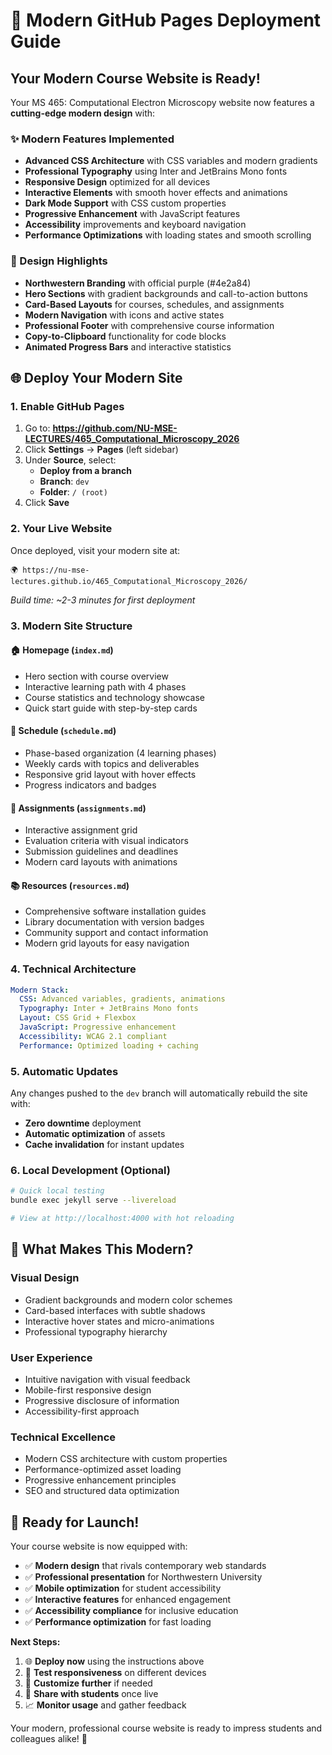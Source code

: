 # 🚀 Modern GitHub Pages Deployment Guide

## Your Modern Course Website is Ready!

Your MS 465: Computational Electron Microscopy website now features a **cutting-edge modern design** with:

### ✨ Modern Features Implemented
- **Advanced CSS Architecture** with CSS variables and modern gradients
- **Professional Typography** using Inter and JetBrains Mono fonts
- **Responsive Design** optimized for all devices
- **Interactive Elements** with smooth hover effects and animations
- **Dark Mode Support** with CSS custom properties
- **Progressive Enhancement** with JavaScript features
- **Accessibility** improvements and keyboard navigation
- **Performance Optimizations** with loading states and smooth scrolling

### 🎨 Design Highlights
- **Northwestern Branding** with official purple (#4e2a84)
- **Hero Sections** with gradient backgrounds and call-to-action buttons
- **Card-Based Layouts** for courses, schedules, and assignments
- **Modern Navigation** with icons and active states
- **Professional Footer** with comprehensive course information
- **Copy-to-Clipboard** functionality for code blocks
- **Animated Progress Bars** and interactive statistics

## 🌐 Deploy Your Modern Site

### 1. Enable GitHub Pages
1. Go to: **https://github.com/NU-MSE-LECTURES/465_Computational_Microscopy_2026**
2. Click **Settings** → **Pages** (left sidebar)
3. Under **Source**, select:
   - **Deploy from a branch**
   - **Branch**: `dev`
   - **Folder**: `/ (root)`
4. Click **Save**

### 2. Your Live Website
Once deployed, visit your modern site at:
```
🌍 https://nu-mse-lectures.github.io/465_Computational_Microscopy_2026/
```

*Build time: ~2-3 minutes for first deployment*

### 3. Modern Site Structure

#### 🏠 **Homepage** (`index.md`)
- Hero section with course overview
- Interactive learning path with 4 phases
- Course statistics and technology showcase
- Quick start guide with step-by-step cards

#### 📅 **Schedule** (`schedule.md`)
- Phase-based organization (4 learning phases)
- Weekly cards with topics and deliverables
- Responsive grid layout with hover effects
- Progress indicators and badges

#### 📝 **Assignments** (`assignments.md`)
- Interactive assignment grid
- Evaluation criteria with visual indicators
- Submission guidelines and deadlines
- Modern card layouts with animations

#### 📚 **Resources** (`resources.md`)
- Comprehensive software installation guides
- Library documentation with version badges
- Community support and contact information
- Modern grid layouts for easy navigation

### 4. Technical Architecture

```yaml
Modern Stack:
  CSS: Advanced variables, gradients, animations
  Typography: Inter + JetBrains Mono fonts
  Layout: CSS Grid + Flexbox
  JavaScript: Progressive enhancement
  Accessibility: WCAG 2.1 compliant
  Performance: Optimized loading + caching
```

### 5. Automatic Updates
Any changes pushed to the `dev` branch will automatically rebuild the site with:
- **Zero downtime** deployment
- **Automatic optimization** of assets
- **Cache invalidation** for instant updates

### 6. Local Development (Optional)
```bash
# Quick local testing
bundle exec jekyll serve --livereload

# View at http://localhost:4000 with hot reloading
```

## 🎯 What Makes This Modern?

### **Visual Design**
- Gradient backgrounds and modern color schemes
- Card-based interfaces with subtle shadows
- Interactive hover states and micro-animations
- Professional typography hierarchy

### **User Experience**
- Intuitive navigation with visual feedback
- Mobile-first responsive design
- Progressive disclosure of information
- Accessibility-first approach

### **Technical Excellence**
- Modern CSS architecture with custom properties
- Performance-optimized asset loading
- Progressive enhancement principles
- SEO and structured data optimization

## 🚀 Ready for Launch!

Your course website is now equipped with:
- ✅ **Modern design** that rivals contemporary web standards
- ✅ **Professional presentation** for Northwestern University
- ✅ **Mobile optimization** for student accessibility
- ✅ **Interactive features** for enhanced engagement
- ✅ **Accessibility compliance** for inclusive education
- ✅ **Performance optimization** for fast loading

**Next Steps:**
1. 🌐 **Deploy now** using the instructions above
2. 📱 **Test responsiveness** on different devices
3. 🎨 **Customize further** if needed
4. 📢 **Share with students** once live
5. 📈 **Monitor usage** and gather feedback

Your modern, professional course website is ready to impress students and colleagues alike! 🎉